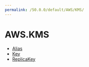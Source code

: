 ```yaml
---
permalink: /50.0.0/default/AWS/KMS/
---
```


# AWS.KMS



* [Alias](Alias.md)
* [Key](Key.md)
* [ReplicaKey](ReplicaKey.md)